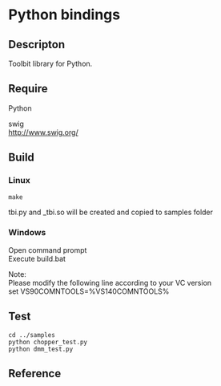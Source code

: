 Python bindings
====

## Descripton

Toolbit library for Python.


## Require

Python  

swig  
  http://www.swig.org/  


## Build


### Linux
    make
tbi.py and _tbi.so will be created and copied to samples folder


### Windows

Open command prompt  
Execute build.bat  

Note:  
    Please modify the following line according to your VC version  
    set VS90COMNTOOLS=%VS140COMNTOOLS%  


## Test

    cd ../samples
    python chopper_test.py
    python dmm_test.py


## Reference
